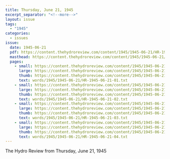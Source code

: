 ```yaml
---
title: Thursday, June 21, 1945
excerpt_separator: "<!--more-->"
layout: issue
tags:
  - "1945"
categories:
  - issues
issue:
  date: 1945-06-21
  pdf: https://content.thehydroreview.com/content/1945/1945-06-21/HR-1945-06-21.pdf
  masthead: https://content.thehydroreview.com/content/1945/1945-06-21/masthead/HR-1945-06-21.jpg
  pages:
    - small: https://content.thehydroreview.com/content/1945/1945-06-21/small/HR-1945-06-21-01.jpg
      large: https://content.thehydroreview.com/content/1945/1945-06-21/large/HR-1945-06-21-01.jpg
      thumb: https://content.thehydroreview.com/content/1945/1945-06-21/thumbnails/HR-1945-06-21-01.jpg
      text: words/1945/1945-06-21/HR-1945-06-21-01.txt
    - small: https://content.thehydroreview.com/content/1945/1945-06-21/small/HR-1945-06-21-02.jpg
      large: https://content.thehydroreview.com/content/1945/1945-06-21/large/HR-1945-06-21-02.jpg
      thumb: https://content.thehydroreview.com/content/1945/1945-06-21/thumbnails/HR-1945-06-21-02.jpg
      text: words/1945/1945-06-21/HR-1945-06-21-02.txt
    - small: https://content.thehydroreview.com/content/1945/1945-06-21/small/HR-1945-06-21-03.jpg
      large: https://content.thehydroreview.com/content/1945/1945-06-21/large/HR-1945-06-21-03.jpg
      thumb: https://content.thehydroreview.com/content/1945/1945-06-21/thumbnails/HR-1945-06-21-03.jpg
      text: words/1945/1945-06-21/HR-1945-06-21-03.txt
    - small: https://content.thehydroreview.com/content/1945/1945-06-21/small/HR-1945-06-21-04.jpg
      large: https://content.thehydroreview.com/content/1945/1945-06-21/large/HR-1945-06-21-04.jpg
      thumb: https://content.thehydroreview.com/content/1945/1945-06-21/thumbnails/HR-1945-06-21-04.jpg
      text: words/1945/1945-06-21/HR-1945-06-21-04.txt
---
```


The Hydro Review from Thursday, June 21, 1945

<!--more-->

